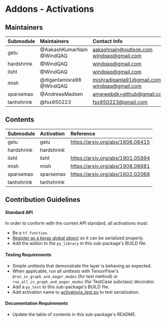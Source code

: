 # Addons - Activations

## Maintainers
| Submodule | Maintainers               | Contact Info                             |
|:----------|:--------------------------|:-----------------------------------------|
| gelu      | @AakashKumarNain @WindQAQ | aakashnain@outlook.com windqaq@gmail.com |
| hardshrink| @WindQAQ                  | windqaq@gmail.com                        |
| lisht     | @WindQAQ                  | windqaq@gmail.com                        |
| mish      | @digantamisra98 @WindQAQ  | mishradiganta91@gmail.com, windqaq@gmail.com |
| sparsemax | @AndreasMadsen            | amwwebdk+github@gmail.com                |
| tanhshrink| @fsx950223                | fsx950223@gmail.com                      |

## Contents
| Submodule | Activation | Reference                        |
|:----------|:-----------|:---------------------------------|
| gelu      | gelu       | https://arxiv.org/abs/1606.08415 |
| hardshrink| hardshrink |                                  |
| lisht     | lisht      | https://arxiv.org/abs/1901.05894 | 
| mish      | mish       | https://arxiv.org/abs/1908.08681 |
| sparsemax | sparsemax  | https://arxiv.org/abs/1602.02068 |
| tanhshrink| tanhshrink |                                  |

## Contribution Guidelines
#### Standard API
In order to conform with the current API standard, all activations
must:
 * Be a `tf.function`.
 * [Register as a keras global object](https://github.com/tensorflow/addons/blob/master/tensorflow_addons/utils/python/keras_utils.py)
  so it can be serialized properly.
 * Add the addon to the `py_library` in this sub-package's BUILD file.

#### Testing Requirements
 * Simple unittests that demonstrate the layer is behaving as expected.
 * When applicable, run all unittests with TensorFlow's
   `@run_in_graph_and_eager_modes` (for test method)
   or `run_all_in_graph_and_eager_modes` (for TestCase subclass)
   decorator.
 * Add a `py_test` to this sub-package's BUILD file.
 * Add activation name to [activations_test.py](https://github.com/tensorflow/addons/tree/master/tensorflow_addons/activations/activations_test.py) to test serialization.

#### Documentation Requirements
 * Update the table of contents in this sub-package's README.

